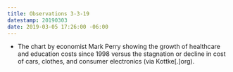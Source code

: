 ```yaml
---
title: Observations 3-3-19
datestamp: 20190303
date: 2019-03-05 17:26:00 -06:00
---
```


- The chart by economist Mark Perry showing the growth of healthcare and education costs since 1998 versus the stagnation or decline in cost of cars, clothes, and consumer electronics (via Kottke[.]org).

